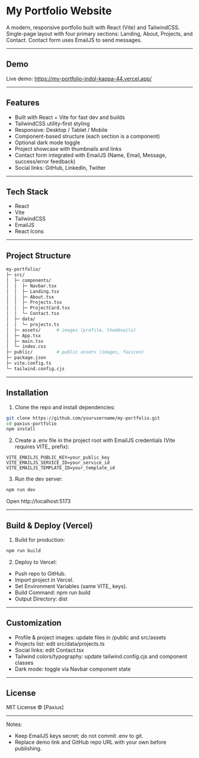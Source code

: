 # My Portfolio Website

A modern, responsive portfolio built with React (Vite) and TailwindCSS. Single-page layout with four primary sections: Landing, About, Projects, and Contact. Contact form uses EmailJS to send messages.

---

## Demo

Live demo: https://my-portfolio-indol-kappa-44.vercel.app/

---

## Features

- Built with React + Vite for fast dev and builds
- TailwindCSS utility-first styling
- Responsive: Desktop / Tablet / Mobile
- Component-based structure (each section is a component)
- Optional dark mode toggle
- Project showcase with thumbnails and links
- Contact form integrated with EmailJS (Name, Email, Message, success/error feedback)
- Social links: GitHub, LinkedIn, Twitter

---

## Tech Stack

- React
- Vite
- TailwindCSS
- EmailJS
- React Icons

---

## Project Structure
```bash
my-portfolio/
├─ src/
│  ├─ components/
│  │  ├─ Navbar.tsx
│  │  ├─ Landing.tsx
│  │  ├─ About.tsx
│  │  ├─ Projects.tsx
│  │  ├─ ProjectCard.tsx
│  │  └─ Contact.tsx
│  ├─ data/
│  │  └─ projects.ts
│  ├─ assets/      # images (profile, thumbnails)
│  ├─ App.tsx
│  ├─ main.tsx
│  └─ index.css
├─ public/         # public assets (images, favicon)
├─ package.json
├─ vite.config.ts
└─ tailwind.config.cjs
```
---

## Installation

1. Clone the repo and install dependencies:
```bash
git clone https://github.com/yourusername/my-portfolio.git
cd paxius-portfolio
npm install
```

2. Create a .env file in the project root with EmailJS credentials (Vite requires VITE_ prefix):
```env
VITE_EMAILJS_PUBLIC_KEY=your_public_key
VITE_EMAILJS_SERVICE_ID=your_service_id
VITE_EMAILJS_TEMPLATE_ID=your_template_id
```

3. Run the dev server:
```bash
npm run dev
```
Open http://localhost:5173

---

## Build & Deploy (Vercel)

1. Build for production:
```bash
npm run build
```

2. Deploy to Vercel:
- Push repo to GitHub.
- Import project in Vercel.
- Set Environment Variables (same VITE_ keys).
- Build Command: npm run build
- Output Directory: dist

---

## Customization

- Profile & project images: update files in /public and src/assets
- Projects list: edit src/data/projects.ts
- Social links: edit Contact.tsx
- Tailwind colors/typography: update tailwind.config.cjs and component classes
- Dark mode: toggle via Navbar component state

---

## License

MIT License © [Paxius]

--- 

Notes:
- Keep EmailJS keys secret; do not commit .env to git.
- Replace demo link and GitHub repo URL with your own before publishing.
